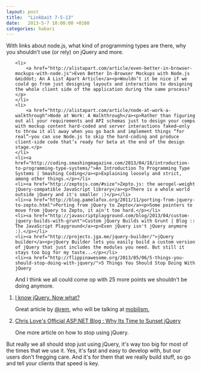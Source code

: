 ```yaml
---
layout: post
title:  "Linkbait 7-5-13"
date:   2013-5-7 10:00:00 +0100
categories: habari
---
```

With links about node.js, what kind of programming types are there, why you shouldn't use (or rely) on jQuery and more.
<ol class="linkbait">

	<li>
		<a href="http://alistapart.com/article/even-better-in-browser-mockups-with-node.js">Even Better In-Browser Mockups with Node.js &middot; An A List Apart Article</a><p>Wouldn’t it be nice if we could go from just designing layouts and interactions to designing the whole client side of the application during the same process?</p>
	</li>
	<li>
		<a href="http://alistapart.com/article/node-at-work-a-walkthrough">Node at Work: A Walkthrough</a><p>Rather than figuring out all your requirements and API schemas just to design your comps with mockup content hard-coded and server interactions faked—only to throw it all away when you go back and implement things “for real”—you can use Node.js to skip the hard-coding and produce client-side code that’s ready for beta at the end of the design stage.</p>
	</li>
	<li><a href="http://coding.smashingmagazine.com/2013/04/18/introduction-to-programming-type-systems/">An Introduction To Programming Type Systems | Smashing Coding</a><p>Explaining loosely and strict, among other things.</p></li>
	<li><a href="http://zeptojs.com/#size">Zepto.js: the aerogel-weight jQuery-compatible JavaScript library</a><p>There is a whole world outside jQuery and it's smaller :)</p></li>
	<li><a href="http://blog.pamelafox.org/2011/11/porting-from-jquery-to-zepto.html">Porting from jQuery to Zepto</a><p>Some pointers to move from jQuery to Zepto, it ain't too hard.</p></li>
	<li><a href="http://javascriptplayground.com/blog/2013/04/custom-jquery-builds-with-grunt">Custom jQuery Builds with Grunt | Blog :: The JavaScript Playground</a><p>Even jQuery isn't jQuery anymore :).</p></li>
	<li><a href="http://projects.jga.me/jquery-builder/">jQuery builder</a><p>jQuery Builder lets you easily build a custom version of jQuery that just includes the modules you need. But still it stays too big for my taste...</p></li>
	<li><a href="http://flippinawesome.org/2013/05/06/5-things-you-should-stop-doing-with-jquery/">5 Things You Should Stop Doing With jQuery
</a><p>And I think we all could come op with 25 more points we shouldn't be doing anymore.</p></li>
	<li><a href="http://remysharp.com/2013/04/19/i-know-jquery-now-what/">I know jQuery. Now what?</a><p>Great article by <a href="http://twitter.com/rem">@rem</a>, who will be talking at <a href="http://mobilism.nl/2013">mobilism.</a></p></li>
	<li><a href="http://professionalaspnet.com/archive/2013/04/14/Why-Its-Time-to-Sunset-jQuery.aspx">Chris Love's Official ASP.NET Blog : Why Its Time to Sunset jQuery</a><p>One more article on how to stop using jQuery.</p></li>
</ol>

But really we all should stop just using jQuery, it's way too big for most of the times that we use it. Yes, it's fast and easy to develop with, but our users don't fregging care. And it's for them that we really build stuff, so go and tell your clients that speed is key.
